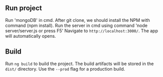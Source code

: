 ## Run project

Run 'mongoDB' in cmd. 
After git clone, we should install the NPM with command (npm install). 
Run the server in cmd using command 'node server/server.js or press F5' 
Navigate to `http://localhost:3000/`. The app will automatically opens.

## Build

Run `ng build` to build the project. 
The build artifacts will be stored in the `dist/` directory. 
Use the `--prod` flag for a production build.
